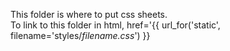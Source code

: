 This folder is where to put css sheets.<br/>
To link to this folder in html, href='{{ url_for('static', filename='styles/_filename.css_') }}
